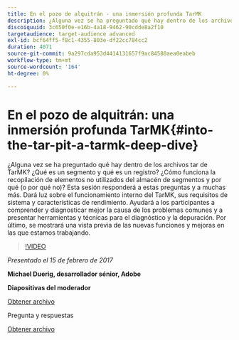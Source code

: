 ```yaml
---
title: En el pozo de alquitrán - una inmersión profunda TarMK
description: ¿Alguna vez se ha preguntado qué hay dentro de los archivos tar de TarMK? ¿Qué es un segmento y qué es un registro? ¿Cómo funciona la recopilación de elementos no utilizados del almacén de segmentos y por qué (o por qué no)? Esta sesión responde a estas preguntas y a muchas más.
discoiquuid: 3c650f0e-e16b-4a18-9462-90cdde8a2f10
targetaudience: target-audience advanced
exl-id: bcf64ff5-f8c1-4355-803e-df22cc784cc2
duration: 4071
source-git-commit: 9a297cda953d4414131657f9ac84580aea0eabeb
workflow-type: tm+mt
source-wordcount: '164'
ht-degree: 0%

---
```


# En el pozo de alquitrán: una inmersión profunda TarMK{#into-the-tar-pit-a-tarmk-deep-dive}

¿Alguna vez se ha preguntado qué hay dentro de los archivos tar de TarMK? ¿Qué es un segmento y qué es un registro? ¿Cómo funciona la recopilación de elementos no utilizados del almacén de segmentos y por qué (o por qué no)? Esta sesión responderá a estas preguntas y a muchas más. Dará luz sobre el funcionamiento interno del TarMK, sus requisitos de sistema y características de rendimiento. Ayudará a los participantes a comprender y diagnosticar mejor la causa de los problemas comunes y a presentar herramientas y técnicas para el diagnóstico y la depuración. Por último, se mostrará una vista previa de las nuevas funciones y mejoras en las que estamos trabajando.

>[!VIDEO](https://video.tv.adobe.com/v/19138/?quality=9)

*Presentado el 15 de febrero de 2017*

**Michael Duerig, desarrollador sénior, Adobe**

**Diapositivas del moderador**

[Obtener archivo](assets/aem-gems-tarmk-deep-dive.pptx)

Pregunta y respuestas

[Obtener archivo](assets/aem-gems-qandas-tarmk-deep-dive.pdf)
<!--
[Get back to the Overview](https://helpx.adobe.com/es/experience-manager/kt/eseminars/gems/aem-index.html)
-->
